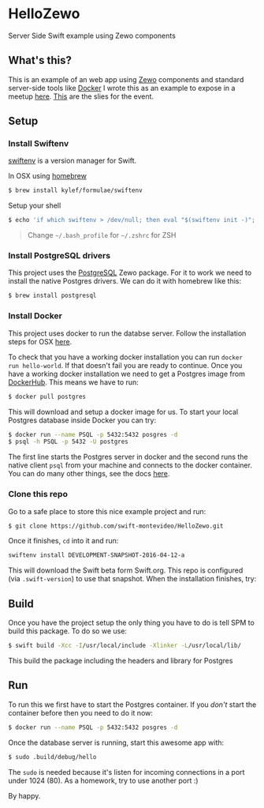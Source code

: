 # HelloZewo
Server Side Swift example using Zewo components

## What's this?
This is an example of an web app using [Zewo](http://www.zewo.io/) components and standard server-side tools like [Docker](https://www.docker.com/) I wrote this as an example to expose in a meetup [here](http://www.meetup.com/es-ES/Swift-Montevideo/events/230576236/). [This](http://www.slideshare.net/BrunoBerisso/server-side-swift-61958599) are the slies for the event.

## Setup

### Install Swiftenv
[swiftenv](https://github.com/kylef/swiftenv) is a version manager for Swift.

In OSX using [homebrew](http://brew.sh/)
```sh
$ brew install kylef/formulae/swiftenv
```

Setup your shell
```sh
$ echo 'if which swiftenv > /dev/null; then eval "$(swiftenv init -)"; fi' >> ~/.bash_profile
```
> Change `~/.bash_profile` for `~/.zshrc` for ZSH

### Install PostgreSQL drivers
This project uses the [PostgreSQL](https://github.com/Zewo/PostgreSQL) Zewo package. For it to work we need to install the native Postgres drivers. We can do it with homebrew like this:
```sh
$ brew install postgresql
```

### Install Docker
This project uses docker to run the databse server. Follow the installation steps for OSX [here](https://www.docker.com/products/docker-toolbox).

To check that you have a working docker installation you can run `docker run hello-world`. If that doesn't fail you are ready to continue.
Once you have a working docker installation we need to get a Postgres image from [DockerHub](https://hub.docker.com/). This means we have to run:
```sh
$ docker pull postgres
```

This will download and setup a docker image for us. To start your local Postgres database inside Docker you can try:
```sh
$ docker run --name PSQL -p 5432:5432 posgres -d
$ psql -h PSQL -p 5432 -U postgres
```

The first line starts the Postgres server in docker and the second runs the native client `psql` from your machine and connects to the docker container.
You can do many other things, see the docs [here](https://hub.docker.com/_/postgres/).

### Clone this repo
Go to a safe place to store this nice example project and run:
```sh
$ git clone https://github.com/swift-montevideo/HelloZewo.git
```

Once it finishes, `cd` into it and run:
```sh
swiftenv install DEVELOPMENT-SNAPSHOT-2016-04-12-a
```

This will download the Swift beta form Swift.org. This repo is configured (via `.swift-version`) to use that snapshot. When the installation finishes, try:

## Build
Once you have the project setup the only thing you have to do is tell SPM to build this package. To do so we use:
```sh
$ swift build -Xcc -I/usr/local/include -Xlinker -L/usr/local/lib/
```

This build the package including the headers and library for Postgres

## Run
To run this we first have to start the Postgres container. If you *don't* start the container before then you need to do it now:
```sh
$ docker run --name PSQL -p 5432:5432 posgres -d
```

Once the database server is running, start this awesome app with:
```sh
$ sudo .build/debug/hello
```

The `sudo` is needed because it's listen for incoming connections in a port under 1024 (80). As a homework, try to use another port :)

By happy.
